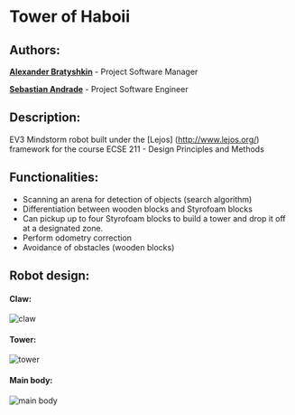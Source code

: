 # Tower of Haboii 

## Authors:
[**Alexander Bratyshkin**](http://github.com/alexboii) - Project Software Manager

[**Sebastian Andrade**](http://github.com/pepoandra) - Project Software Engineer

## Description:
EV3 Mindstorm robot built under the [Lejos] (http://www.lejos.org/) framework for the course ECSE 211 - Design Principles and Methods


## Functionalities:
- Scanning an arena for detection of objects (search algorithm)
- Differentiation between wooden blocks and Styrofoam blocks
- Can pickup up to four Styrofoam blocks to build a tower and drop it off at a designated zone.
- Perform odometry correction
- Avoidance of obstacles (wooden blocks) 

## Robot design:

#### Claw:
![claw](https://i.imgur.com/Awjcd3H.jpg)

#### Tower:
![tower](https://i.imgur.com/rpx0c7A.jpg)

#### Main body:
![main body](https://i.imgur.com/AFlBSXU.jpg)
